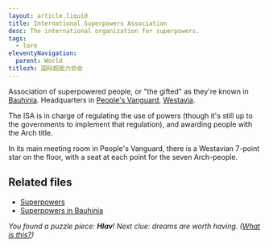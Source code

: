 ```yaml
---
layout: article.liquid
title: International Superpowers Association
desc: The international organization for superpowers.
tags:
  - lore
eleventyNavigation:
  parent: World
titlezh: 国际超能力协会
---
```


Association of superpowered people, or "the gifted" as they're known in [Bauhinia](/world/bauhinia/). Headquarters in [People's Vanguard](/world/westavia/peoples-vanguard/), [Westavia](/world/westavia/).

The ISA is in charge of regulating the use of powers (though it's still up to the governments to implement that regulation), and awarding people with the Arch title.

In its main meeting room in People's Vanguard, there is a Westavian 7-point star on the floor, with a seat at each point for the seven Arch-people.

## Related files

- [Superpowers](/world/superpowers/)
- [Superpowers in Bauhinia](/world/bauhinia/superpowers/)

*You found a puzzle piece: **Hlav**! Next clue: dreams are worth having. ([What is this?](/fun/hunt/))*
